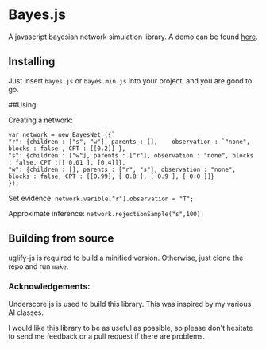 # Bayes.js

A javascript bayesian network simulation library. A demo can be found [here](http://ahalbert.nfshost.com/bayes-js/index.html).

## Installing

Just insert ```bayes.js``` or ```bayes.min.js``` into your project, and you are good to go. 

##Using

Creating a network: 

    var network = new BayesNet ({`
    "r": {children : ["s", "w"], parents : [],    observation : `"none", blocks : false , CPT : [[0.2]] },    
    "s": {children : ["w"], parents : ["r"], observation : "none", blocks : false, CPT :[[ 0.01 ], [0.4]]},
    "w": {children : [], parents : ["r", "s"], observation : "none", blocks : false, CPT : [[0.99], [ 0.8 ], [ 0.9 ], [ 0.0 ]]}
    });

Set evidence: ```network.varible["r"].observation = "T";```
    
Approximate inference: ```network.rejectionSample("s",100);```

## Building from source

uglify-js is required to build a minified version. Otherwise, just clone the repo and run ```make```. 

### Acknowledgements:

Underscore.js is used to build this library. This was inspired by my various AI classes. 

I would like this library to be as useful as possible, so please don't hesitate to send me feedback or a pull request if there are problems.
